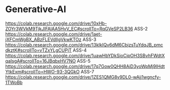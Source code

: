 # Generative-AI
https://colab.research.google.com/drive/10xHb-ZOYr3WVkM9TjkJlFAlAA5HvV_EC#scrollTo=RqGVeSP2LB36
ASS-2
https://colab.research.google.com/drive/1aet-jXFCmWgBX_ABzFLEVdllgVkwKTOz
ASS-3
https://colab.research.google.com/drive/13klkIQv6dM6CbjzsTuYdqJB_pmcdkztK#scrollTo=vTZxYLgCUPjT
ASS-4
https://colab.research.google.com/drive/1uawHbYDkSioCipOH3SBvhFWdtXqaIsgA#scrollTo=16JBqbxHV7NO
ASS-5
https://colab.research.google.com/drive/17q7Gow0QHH8AiD3yoWpMj9IHdtYtkExm#scrollTo=HWO-93-3QGkO
ASS-7
https://colab.research.google.com/drive/1ZES1QMG8v9DL0-wAjj1wgncfy-1TWoBb
